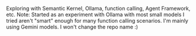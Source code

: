 Exploring with Semantic Kernel, Ollama, function calling, Agent Framework, etc.
Note: Started as an experiment with Ollama with most small models I tried aren't "smart" enough for many function calling scenarios. I'm mainly using Gemini models. I won't change the repo name :)
